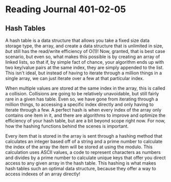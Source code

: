 # Reading Journal 401-02-05

## Hash Tables

A hash table is a data structure that allows you take a fixed size data storage type, the array, and create a data structure that is unlimited in size, *but* still has the read/write efficiency of O\(1\)!  Now, granted, that is best case scenario, but even so, what makes this possible is by creating an array of linked lists, so that if, by simple fact of chance, your algorithm ends up with two key/value pairs at the same index, they are simply appended to the list.  This isn't ideal, but instead of having to iterate through a million things in a single array, we can just iterate over a few at that particular index.

When multiple values are stored at the same index in the array, this is called a collision.  Collisions are going to be relatively unavoidable, but still fairly rare in a given has table.  Even so, we have gone from iterating through a million things, to accessing a specific index directly and only having to iterate through a few.  A perfect hash is when every index of the array only contains one item in it, and there are algorithms to improve and optimize the efficiency of your hash table, but are a bit beyond scope right now.  For now, how the hashing functions behind the scenes is important.

Every item that is stored in the array is sent through a hashing method that calculates an integer based off of a string and a prime number to calculate the index of the array the item will be stored at using the modulo.  This calculation uses ASCII values, a code to represent characters as numbers and divides by a prime number to calculate unique keys that offer you direct access to any given array in the hash table.  This hashing is what makes hash tables such an optimal data structure, because they offer a way to access indexes of an array directly!
